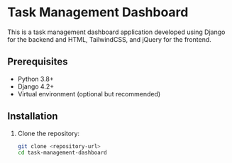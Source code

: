 # Task Management Dashboard

This is a task management dashboard application developed using Django for the backend and HTML, TailwindCSS, and jQuery for the frontend.

## Prerequisites

- Python 3.8+
- Django 4.2+
- Virtual environment (optional but recommended)

## Installation

1. Clone the repository:

   ```bash
   git clone <repository-url>
   cd task-management-dashboard
